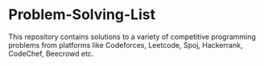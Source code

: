 # Problem-Solving-List
This repository contains solutions to a variety of competitive programming problems from platforms like Codeforces, Leetcode, Spoj, Hackerrank, CodeChef, Beecrowd etc.
